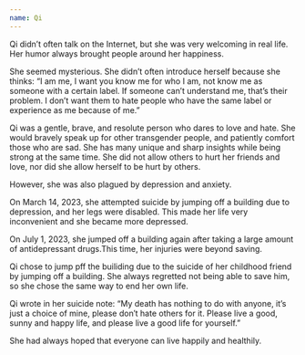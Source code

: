 ```yaml
---
name: Qi
---
```

Qi didn’t often talk on the Internet, but she was very welcoming in real life. Her humor always brought people around her happiness.

She seemed mysterious. She didn’t often introduce herself because she thinks: “I am me, I want you know me for who I am, not know me as someone with a certain label. If someone can’t understand me, that’s their problem. I don’t want them to hate people who have the same label or experience as me because of me.”

Qi was a gentle, brave, and resolute person who dares to love and hate. She would bravely speak up for other transgender people, and patiently comfort those who are sad. She has many unique and sharp insights while being strong at the same time. She did not allow others to hurt her friends and love, nor did she allow herself to be hurt by others.

However, she was also plagued by depression and anxiety.

On March 14, 2023, she attempted suicide by jumping off a building due to depression, and her legs were disabled. This made her life very inconvenient and she became more depressed.

On July 1, 2023, she jumped off a building again after taking a large amount of antidepressant drugs.This time, her injuries were beyond saving.

Qi chose to jump pff the builiding due to the suicide of her childhood friend by jumping off a building. She always regretted not being able to save him, so she chose the same way to end her own life.

Qi wrote in her suicide note:
“My death has nothing to do with anyone, it’s just a choice of mine, please don′t hate others for it. Please live a good, sunny and happy life, and please live a good life for yourself.”

She had always hoped that everyone can live happily and healthily.
